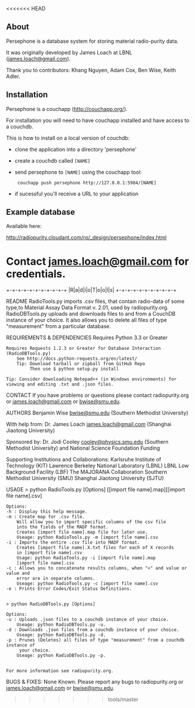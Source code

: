 <<<<<<< HEAD

About
-----

Persephone is a database system for storing material radio-purity data.

It was originally developed by James Loach at LBNL (james.loach@gmail.com).

Thank you to contributors: Khang Nguyen, Adam Cox, Ben Wise, Keith Adler.

Installation
------------

Persephone is a couchapp (http://couchapp.org/).

For installation you will need to have couchapp installed and have access to a couchdb.

This is how to install on a local version of couchdb:

  - clone the application into a directory 'persephone'
  - create a couchdb called `[NAME]`
  - send persephone to `[NAME]` using the couchapp tool:

         couchapp push persephone http://127.0.0.1:5984/[NAME]

  - if sucessful you'll receive a URL to your application

Example database
----------------

Available here:

http://radiopurity.cloudant.com/rp/_design/persephone/index.html

Contact james.loach@gmail.com for credentials.
=======
 +-+-+-+-+-+-+-+-+-+-+
 |R|a|d|i|o|T|o|o|l|s|
 +-+-+-+-+-+-+-+-+-+-+
 
README
	RadioTools.py imports .csv files, that contain radio-data of some type,to Material Assay Data Format v. 2.01, used by radiopurity.org.
	RadioDBTools.py uploads and downloads files to and from a CouchDB instance of your choice. It also allows you to delete all files of 
					type "measurement" from a particular database.

REQUIREMENTS & DEPENDENCIES
	Requires Python 3.3 or Greater
	
	Requires Requests 1.2.3 or Greater for Database Interaction (RadioDBTools.py)
		See http://docs.python-requests.org/en/latest/
		Tip: Download tarball or zipball from GitHub Repo
			 Then use $ python setup.py install
	
	Tip: Consider downloading Notepad++ (in Windows environments) for viewing and editing .txt and .json files.
CONTACT 
	If you have problems or questions please contact radiopurity.org or james.loach@gmail.com or bwise@smu.edu.

AUTHORS
	Benjamin Wise 
	bwise@smu.edu
	(Southern Methodist University)

With help from:
	Dr. James Loach
	james.loach@gmail.com
	(Shanghai Jiaotong University)

Sponsored by:
	Dr. Jodi Cooley
	cooley@physics.smu.edu
	(Southern Methodist University)
	and 
	National Science Foundation Funding

Supporting Institutions and Collaborations:
	Karlsruhe Institute of Technology (KIT)
	Lawrence Berkeley National Laboratory (LBNL)
	LBNL Low Background Facility (LBF)
	The MAJORANA Collaboration
	Southern Methodist University (SMU)
	Shanghai Jiaotong University (SJTU)


USAGE
	> python RadioTools.py [Options] [[import file name].map][[import file name].csv]

	Options:
	-h : Display this help message.
	-m : Create map for .csv file.
		Will allow you to import specific columns of the csv file
		into the fields of the MADF format.
		Creates [import file name].map file for later use.
		Useage: python RadioTools.py -m [import file name].csv
	-i : Imports the entire .csv file into MADF format.
		Creates [import file name].X.txt files for each of X records
		in [import file name].csv
		Usage: python RadioTools.py -i [import file name].map
		[import file name].csv
	-c : Allows you to concatenate results columns, when "<" and value or value and
		error are in separate columns.
		Useage: python RadioTools.py -c [import file name].csv
	-e : Prints Error Codes/Exit Status Definitions.


	> python RadioDBTools.py [Options]

	Options:
	-u : Uploads .json files to a couchdb instance of your choice.
		Useage: python RadioDBTools.py -u.
	-d : Downloads .json files from a couchdb instance of your choice.
		Useage: python RadioDBTools.py -d.
	-p : Prunes (Deletes) all files of type "measurement" from a couchdb instance of
		 your choice.
		Useage: python RadioDBTools.py -p.


	For more information see radiopurity.org.


BUGS & FIXES:
	None Known. Please report any bugs to radiopurity.org or james.loach@gmail.com or bwise@smu.edu.

>>>>>>> tools/master

